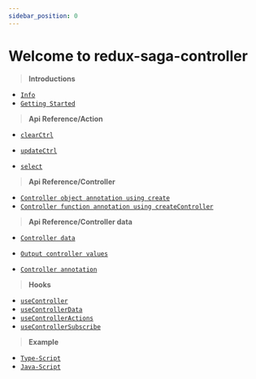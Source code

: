 ```yaml
---
sidebar_position: 0
---
```


# Welcome to redux-saga-controller

> **Introductions** 

- [`Info`](/docs/Introductions/introductions) 
- [`Getting Started`](/docs/Introductions/gettingStarted)

> **Api Reference/Action** 
 
- [`clearCtrl`](/docs/api-reference/action-creators/clearCtrl)
- [`updateCtrl`](/docs/api-reference/action-creators/updateCtrl)



- [`select`](/docs/api-reference/action-creators/select)

> **Api Reference/Controller**

- [`Controller object annotation using create`](/docs/api-reference/controller/create)
- [`Controller function annotation using createController`](/docs/api-reference/controller/createController)

> **Api Reference/Controller data**

- [`Controller data`](/docs/api-reference/controller-data/data)
- [`Output controller values`](/docs/api-reference/controller-data/controller-values)


- [`Controller annotation`](/docs/create-annotation)

> **Hooks**

- [`useController`](/docs/hooks/useController)
- [`useControllerData`](/docs/hooks/useControllerData)
- [`useControllerActions`](/docs/hooks/useControllerActions)
- [`useControllerSubscribe`](/docs/hooks/useControllerSubscribe)

> **Example**

- [`Type-Script`](/docs/app-example/app-example-ts)
- [`Java-Script`](/docs/app-example/app-example-js)



